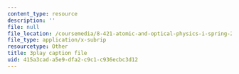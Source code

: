 ```yaml
---
content_type: resource
description: ''
file: null
file_location: /coursemedia/8-421-atomic-and-optical-physics-i-spring-2014/415a3cada5e9dfa2c9c1c936ecbc3d12_EfuSYmCQSY8.srt
file_type: application/x-subrip
resourcetype: Other
title: 3play caption file
uid: 415a3cad-a5e9-dfa2-c9c1-c936ecbc3d12
---
```


